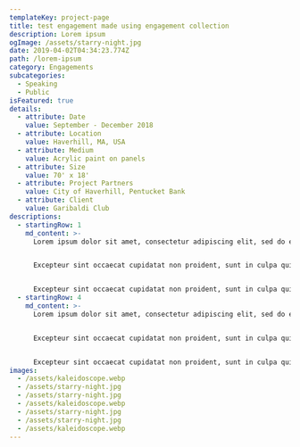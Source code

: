 ```yaml
---
templateKey: project-page
title: test engagement made using engagement collection
description: Lorem ipsum
ogImage: /assets/starry-night.jpg
date: 2019-04-02T04:34:23.774Z
path: /lorem-ipsum
category: Engagements
subcategories:
  - Speaking
  - Public
isFeatured: true
details:
  - attribute: Date
    value: September - December 2018
  - attribute: Location
    value: Haverhill, MA, USA
  - attribute: Medium
    value: Acrylic paint on panels
  - attribute: Size
    value: 70' x 18'
  - attribute: Project Partners
    value: City of Haverhill, Pentucket Bank
  - attribute: Client
    value: Garibaldi Club
descriptions:
  - startingRow: 1
    md_content: >-
      Lorem ipsum dolor sit amet, consectetur adipiscing elit, sed do eiusmod tempor incididunt ut labore et dolore magna aliqua. Ut enim ad minim veniam, quis nostrud exercitation ullamco laboris nisi ut aliquip ex ea commodo consequat. Duis aute irure dolor in reprehenderit in voluptate velit esse cillum dolore eu fugiat nulla pariatur.


      Excepteur sint occaecat cupidatat non proident, sunt in culpa qui officia deserunt mollit anim id est laborum. Lorem ipsum dolor sit amet, consectetur adipiscing elit, sed do eiusmod tempor incididunt ut labore et dolore magna aliqua. Ut enim ad minim veniam, quis nostrud exercitation ullamco laboris nisi ut aliquip ex ea commodo consequat. 1


      Excepteur sint occaecat cupidatat non proident, sunt in culpa qui officia deserunt mollit anim id est laborum. Lorem ipsum dolor sit amet, consectetur adipiscing elit, sed do eiusmod tempor incididunt ut labore et dolore magna aliqua. Ut enim ad minim veniam, quis nostrud exercitation ullamco laboris nisi ut aliquip ex ea commodo consequat.
  - startingRow: 4
    md_content: >-
      Lorem ipsum dolor sit amet, consectetur adipiscing elit, sed do eiusmod tempor incididunt ut labore et dolore magna aliqua. Ut enim ad minim veniam, quis nostrud exercitation ullamco laboris nisi ut aliquip ex ea commodo consequat. Duis aute irure dolor in reprehenderit in voluptate velit esse cillum dolore eu fugiat nulla pariatur.


      Excepteur sint occaecat cupidatat non proident, sunt in culpa qui officia deserunt mollit anim id est laborum. Lorem ipsum dolor sit amet, consectetur adipiscing elit, sed do eiusmod tempor incididunt ut labore et dolore magna aliqua. Ut enim ad minim veniam, quis nostrud exercitation ullamco laboris nisi ut aliquip ex ea commodo consequat. 


      Excepteur sint occaecat cupidatat non proident, sunt in culpa qui officia deserunt mollit anim id est laborum. Lorem ipsum dolor sit amet, consectetur adipiscing elit, sed do eiusmod tempor incididunt ut labore et dolore magna aliqua. Ut enim ad minim veniam, quis nostrud exercitation ullamco laboris nisi ut aliquip ex ea commodo consequat.
images:
  - /assets/kaleidoscope.webp
  - /assets/starry-night.jpg
  - /assets/starry-night.jpg
  - /assets/kaleidoscope.webp
  - /assets/starry-night.jpg
  - /assets/starry-night.jpg
  - /assets/kaleidoscope.webp
---
```


